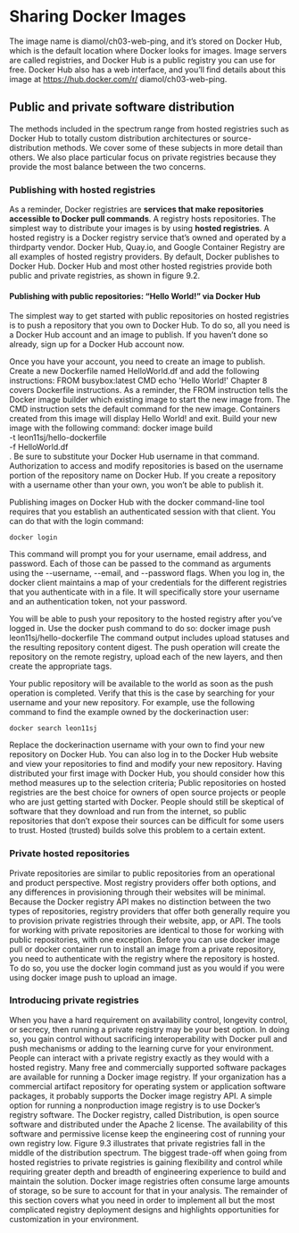 # Sharing Docker Images



The image name is diamol/ch03-web-ping, and it’s stored on Docker Hub, which is
the default location where Docker looks for images. Image servers are called registries,
and Docker Hub is a public registry you can use for free. Docker Hub also has a
web interface, and you’ll find details about this image at https://hub.docker.com/r/
diamol/ch03-web-ping.

## Public and private software distribution
The methods included in the spectrum range from hosted registries such as Docker
Hub to totally custom distribution architectures or source-distribution methods. We
cover some of these subjects in more detail than others. We also place particular focus
on private registries because they provide the most balance between the two concerns.
### Publishing with hosted registries
As a reminder, Docker registries are **services that make repositories accessible to
Docker pull commands**. A registry hosts repositories. The simplest way to distribute
your images is by using **hosted registries**.
A hosted registry is a Docker registry service that’s owned and operated by a thirdparty
vendor. Docker Hub, Quay.io, and Google Container Registry are all examples
of hosted registry providers. By default, Docker publishes to Docker Hub. Docker
Hub and most other hosted registries provide both public and private registries, as
shown in figure 9.2.
#### Publishing with public repositories: “Hello World!” via Docker Hub
The simplest way to get started with public repositories on hosted registries is to push
a repository that you own to Docker Hub. To do so, all you need is a Docker Hub
account and an image to publish. If you haven’t done so already, sign up for a Docker
Hub account now.

Once you have your account, you need to create an image to publish. Create a new
Dockerfile named HelloWorld.df and add the following instructions:
    FROM busybox:latest
    CMD echo 'Hello World!'
Chapter 8 covers Dockerfile instructions. As a reminder, the FROM instruction tells the
Docker image builder which existing image to start the new image from. The CMD
instruction sets the default command for the new image. Containers created from this
image will display Hello World! and exit. Build your new image with the following
command:
    docker image build \
        -t leon11sj/hello-dockerfile \
        -f HelloWorld.df \
        .
Be sure to substitute your Docker Hub username in that command. Authorization to
access and modify repositories is based on the username portion of the repository
name on Docker Hub. If you create a repository with a username other than your
own, you won’t be able to publish it.

Publishing images on Docker Hub with the docker command-line tool requires
that you establish an authenticated session with that client. You can do that with the
login command:
    
    docker login
This command will prompt you for your username, email address, and password. Each
of those can be passed to the command as arguments using the --username, --email,
and --password flags. When you log in, the docker client maintains a map of your credentials
for the different registries that you authenticate with in a file. It will specifically
store your username and an authentication token, not your password.

You will be able to push your repository to the hosted registry after you’ve logged
in. Use the docker push command to do so:
    docker image push leon11sj/hello-dockerfile
The command output includes upload statuses and the resulting repository content
digest. The push operation will create the repository on the remote registry, upload
each of the new layers, and then create the appropriate tags.

Your public repository will be available to the world as soon as the push operation
is completed. Verify that this is the case by searching for your username and your new
repository. For example, use the following command to find the example owned by
the dockerinaction user:
    
    docker search leon11sj
Replace the dockerinaction username with your own to find your new repository on
Docker Hub. You can also log in to the Docker Hub website and view your repositories
to find and modify your new repository.
Having distributed your first image with Docker Hub, you should consider how
this method measures up to the selection criteria;
Public repositories on hosted registries are the best choice for owners of open source
projects or people who are just getting started with Docker. People should still be
skeptical of software that they download and run from the internet, so public repositories
that don’t expose their sources can be difficult for some users to trust. Hosted
(trusted) builds solve this problem to a certain extent.
### Private hosted repositories
Private repositories are similar to public repositories from an operational and product
perspective. Most registry providers offer both options, and any differences in provisioning
through their websites will be minimal. Because the Docker registry API
makes no distinction between the two types of repositories, registry providers that
offer both generally require you to provision private registries through their website,
app, or API.
The tools for working with private repositories are identical to those for working
with public repositories, with one exception. Before you can use docker image pull or
docker container run to install an image from a private repository, you need to
authenticate with the registry where the repository is hosted. To do so, you use the
docker login command just as you would if you were using docker image push to
upload an image.
### Introducing private registries
When you have a hard requirement on availability control, longevity control, or
secrecy, then running a private registry may be your best option. In doing so, you gain
control without sacrificing interoperability with Docker pull and push mechanisms or
adding to the learning curve for your environment. People can interact with a private
registry exactly as they would with a hosted registry.
Many free and commercially supported software packages are available for running a
Docker image registry. If your organization has a commercial artifact repository for
operating system or application software packages, it probably supports the Docker
image registry API. A simple option for running a nonproduction image registry is to
use Docker’s registry software. The Docker registry, called Distribution, is open source
software and distributed under the Apache 2 license. The availability of this software
and permissive license keep the engineering cost of running your own registry low. Figure
9.3 illustrates that private registries fall in the middle of the distribution spectrum.
The biggest trade-off when going from hosted registries to private registries is gaining
flexibility and control while requiring greater depth and breadth of engineering experience
to build and maintain the solution. Docker image registries often consume
large amounts of storage, so be sure to account for that in your analysis. The remainder
of this section covers what you need in order to implement all but the most complicated
registry deployment designs and highlights opportunities for customization
in your environment.